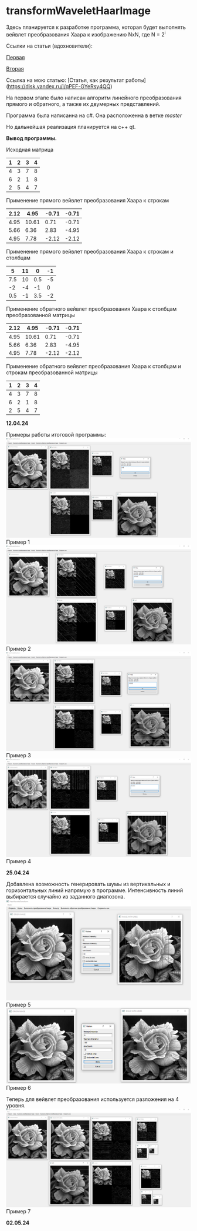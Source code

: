 # transformWaveletHaarImage
Здесь планируется к разработке программа, которая будет выполнять вейвлет преобразования Хаара к изображению NxN, где N = 2<sup>i</sup>

Ссылки на статьи (вдохновители): 

[Первая](http://problem-info.sscc.ru/2011-2/2.pdf)

[Вторая](https://www.idosi.org/wasj/wasj7%285%29/13.pdf)

Ссылка на мою статью:
[Статья, как результат работы] (https://disk.yandex.ru/i/qPEF-GYeRsy4QQ)

На первом этапе было написан алгоритм линейного преобразования прямого и обратного, а также их двумерных представлений. 

Программа была написанна на c#. Она расположенна в ветке _master_

Но дальнейшая реализация планируется на c++ qt.


<b> Вывод программы. </b>

Исходная матрица

| 1 | 2 | 3 | 4 |
|---|---|---|---|
| 4 | 3 | 7 | 8 |
| 6 | 2 | 1 | 8 |
| 2 | 5 | 4 | 7 |

Применение прямого вейвлет преобразования Хаара к строкам

| 2.12 | 4.95 | -0.71 | -0.71 |
|------|------|-------|-------|
| 4.95 | 10.61| 0.71  | -0.71 |
| 5.66 | 6.36 | 2.83  | -4.95 |
| 4.95 | 7.78 | -2.12 | -2.12 |

Применение прямого вейвлет преобразования Хаара к строкам и столбцам

| 5    | 11   | 0    | -1   |
|------|------|------|------|
| 7.5  | 10   | 0.5  | -5   |
| -2   | -4   | -1   | 0    |
| 0.5  | -1   | 3.5  | -2   |

Применение обратного вейвлет преобразования Хаара к столбцам преобразованной матрицы

| 2.12 | 4.95 | -0.71 | -0.71 |
|------|------|-------|-------|
| 4.95 | 10.61| 0.71  | -0.71 |
| 5.66 | 6.36 | 2.83  | -4.95 |
| 4.95 | 7.78 | -2.12 | -2.12 |

Применение обратного вейвлет преобразования Хаара к столбцам и строкам преобразованной матрицы

| 1 | 2 | 3 | 4 |
|---|---|---|---|
| 4 | 3 | 7 | 8 |
| 6 | 2 | 1 | 8 |
| 2 | 5 | 4 | 7 |

<b> 12.04.24 </b>

Примеры работы итоговой программы: 
![Пример1](img/exm1.png)
Пример 1
![Пример2](img/exm2.png)
Пример 2
![Пример3](img/exm3.png)
Пример 3
![Пример4](img/exm4.png)
Пример 4

<b> 25.04.24 </b>

Добавлена возможность генерировать шумы из вертикальных и горизонтальных линий напрямую в программе. Интенсивность линий выбирается случайно из заданного диапозона. 
![Пример5](img/exm5.png)
Пример 5
![Пример6](img/exm6.png)
Пример 6



Теперь для вейвлет преобразования используется разложения на 4 уровня.
![Пример7](img/exm7.png)
Пример 7


<b> 02.05.24 </b>
